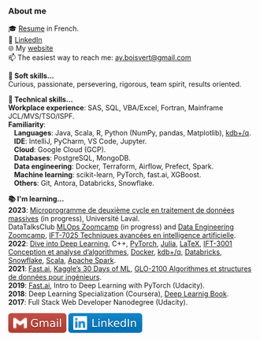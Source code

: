 ### About me 

:mortar_board: [Resume](pdf/cv.pdf) in French.<br>
:briefcase: [LinkedIn](https://www.linkedin.com/in/alain-boisvert-98b058156/) <br>
:globe_with_meridians: My [website](https://boisalai.github.io) <br>
:mailbox: The easiest way to reach me: ay.boisvert@gmail.com

**:thinking: Soft skills...**<br>
Curious, passionate, persevering, rigorous, team spirit, results oriented.

**:floppy_disk: Technical skills...**<br>
**Workplace experience**: SAS, SQL, VBA/Excel, Fortran, Mainframe JCL/MVS/TSO/ISPF.<br>
**Familiarity**:<br>
&nbsp;&nbsp;&nbsp;**Languages**: Java, Scala, R, Python (NumPy, pandas, Matplotlib), [kdb+/q](https://code.kx.com/q/).<br>
&nbsp;&nbsp;&nbsp;**IDE**: IntelliJ, PyCharm, VS Code, Jupyter.<br>
&nbsp;&nbsp;&nbsp;**Cloud**: Google Cloud (GCP).<br>
&nbsp;&nbsp;&nbsp;**Databases**: PostgreSQL, MongoDB.<br>
&nbsp;&nbsp;&nbsp;**Data engineering**: Docker, Terraform, Airflow, Prefect, Spark.<br>
&nbsp;&nbsp;&nbsp;**Machine learning**: scikit-learn, PyTorch, fast.ai, XGBoost.<br>
&nbsp;&nbsp;&nbsp;**Others**: Git, Antora, Databricks, Snowflake.<br>

**:books: I'm learning...**<br>
**2023**:
[Microprogramme de deuxième cycle en traitement de données massives](https://www.ulaval.ca/etudes/programmes/microprogramme-de-deuxieme-cycle-en-traitement-de-donnees-massives) (in progress), Université Laval. <br>
DataTalksClub [MLOps Zoomcamp](https://github.com/boisalai/mlops-zoomcamp-2023) (in progress) and 
[Data Engineering Zoomcamp](https://github.com/boisalai/de-zoomcamp-2023), 
[IFT-7025 Techniques avancées en intelligence artificielle](https://www.ulaval.ca/etudes/cours/ift-7025-techniques-avancees-en-intelligence-artificielle).<br>
**2022**: [Dive into Deep Learning](https://d2l.ai/), C++, [PyTorch](https://pytorch.org/), [Julia](https://julialang.org/), [LaTeX](https://www.latex-project.org/), 
[IFT-3001 Conception et analyse d’algorithmes](https://www.ulaval.ca/etudes/cours/ift-3001-conception-et-analyse-dalgorithmes), 
[Docker](https://www.docker.com/), [kdb+/q](https://www.youtube.com/watch?v=8eoysfqO3UY), [Databricks](https://www.databricks.com/), 
[Snowflake](https://www.snowflake.com/en/), [Scala](https://www.scala-lang.org/), [Apache Spark](https://spark.apache.org/).<br>
**2021**: [Fast.ai](https://course.fast.ai/), [Kaggle’s 30 Days of ML](https://www.kaggle.com/thirty-days-of-ml), 
[GLO-2100 Algorithmes et structures de données pour ingénieurs](https://www.ulaval.ca/etudes/cours/glo-2100-algorithmes-et-structures-de-donnees-pour-lingenierie).<br>
**2019**: [Fast.ai](https://course.fast.ai/), Intro to Deep Learning with PyTorch (Udacity).<br>
**2018**: Deep Learning Specialization (Coursera), [Deep Learnig Book](https://www.deeplearningbook.org/).<br>
**2017**: Full Stack Web Developer Nanodegree (Udacity).

<a href="mailto:ay.boisvert@gmail.com"><img src="images/gmail.svg"></a>
<a href="https://www.linkedin.com/in/alain-boisvert-98b058156/"><img src="images/linkedin.svg"></a>
